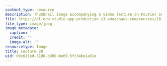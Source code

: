 ```yaml
---
content_type: resource
description: Thumbnail image accompanying a video lecture on Fourier series.
file: https://ol-ocw-studio-app-production.s3.amazonaws.com/courses/18-085-computational-science-and-engineering-i-fall-2008/09c615ed3108b300be095fc34be1a01e_28.jpg
file_type: image/jpeg
image_metadata:
  caption: ''
  credit: ''
  image-alt: ''
resourcetype: Image
title: Lecture 28
uid: 09c615ed-3108-b300-be09-5fc34be1a01e
---
```


